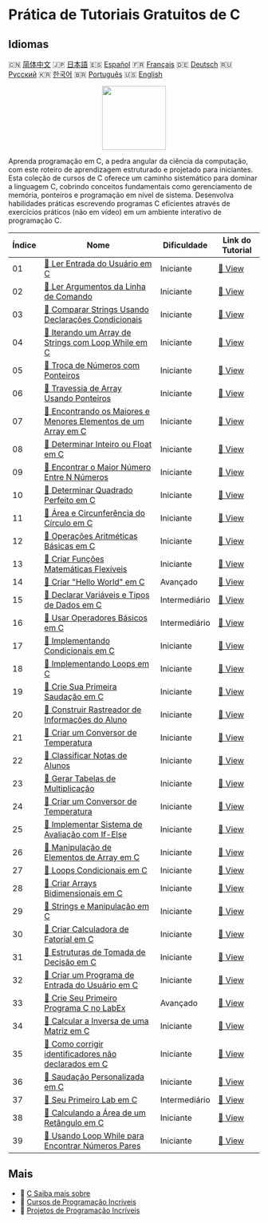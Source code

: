 # Prática de Tutoriais Gratuitos de C

## Idiomas

🇨🇳 [简体中文](README_zh.md) 🇯🇵 [日本語](README_ja.md) 🇪🇸 [Español](README_es.md) 🇫🇷 [Français](README_fr.md) 🇩🇪 [Deutsch](README_de.md) 🇷🇺 [Русский](README_ru.md) 🇰🇷 [한국어](README_ko.md) 🇧🇷 [Português](README_pt.md) 🇺🇸 [English](README.md) 

<div align="center">
<img width="128px" src="https://file.labex.io/path/GAbMWgBPUOxV.png">
</div>

Aprenda programação em C, a pedra angular da ciência da computação, com este roteiro de aprendizagem estruturado e projetado para iniciantes. Esta coleção de cursos de C oferece um caminho sistemático para dominar a linguagem C, cobrindo conceitos fundamentais como gerenciamento de memória, ponteiros e programação em nível de sistema. Desenvolva habilidades práticas escrevendo programas C eficientes através de exercícios práticos (não em vídeo) em um ambiente interativo de programação C.

|   Índice | Nome                                                                                                                                                      | Dificuldade   | Link do Tutorial                                                                                   |
|----------|-----------------------------------------------------------------------------------------------------------------------------------------------------------|---------------|----------------------------------------------------------------------------------------------------|
|       01 | [📖 Ler Entrada do Usuário em C](https://labex.io/pt/tutorials/c-read-user-input-in-c-136075)                                                             | Iniciante     | [🔗 View](https://labex.io/pt/tutorials/c-read-user-input-in-c-136075)                             |
|       02 | [📖 Ler Argumentos da Linha de Comando](https://labex.io/pt/tutorials/c-read-command-line-arguments-136077)                                               | Iniciante     | [🔗 View](https://labex.io/pt/tutorials/c-read-command-line-arguments-136077)                      |
|       03 | [📖 Comparar Strings Usando Declarações Condicionais](https://labex.io/pt/tutorials/c-compare-string-using-conditional-statements-136079)                 | Iniciante     | [🔗 View](https://labex.io/pt/tutorials/c-compare-string-using-conditional-statements-136079)      |
|       04 | [📖 Iterando um Array de Strings com Loop While em C](https://labex.io/pt/tutorials/c-iterating-string-array-with-c-while-loop-136081)                    | Iniciante     | [🔗 View](https://labex.io/pt/tutorials/c-iterating-string-array-with-c-while-loop-136081)         |
|       05 | [📖 Troca de Números com Ponteiros](https://labex.io/pt/tutorials/c-swapping-numbers-with-pointers-123350)                                                | Iniciante     | [🔗 View](https://labex.io/pt/tutorials/c-swapping-numbers-with-pointers-123350)                   |
|       06 | [📖 Travessia de Array Usando Ponteiros](https://labex.io/pt/tutorials/c-array-traversal-using-pointers-123301)                                           | Iniciante     | [🔗 View](https://labex.io/pt/tutorials/c-array-traversal-using-pointers-123301)                   |
|       07 | [📖 Encontrando os Maiores e Menores Elementos de um Array em C](https://labex.io/pt/tutorials/c-finding-largest-and-smallest-array-elements-in-c-123271) | Iniciante     | [🔗 View](https://labex.io/pt/tutorials/c-finding-largest-and-smallest-array-elements-in-c-123271) |
|       08 | [📖 Determinar Inteiro ou Float em C](https://labex.io/pt/tutorials/c-determine-integer-or-float-in-c-123267)                                             | Iniciante     | [🔗 View](https://labex.io/pt/tutorials/c-determine-integer-or-float-in-c-123267)                  |
|       09 | [📖 Encontrar o Maior Número Entre N Números](https://labex.io/pt/tutorials/c-find-the-largest-number-among-n-numbers-123252)                             | Iniciante     | [🔗 View](https://labex.io/pt/tutorials/c-find-the-largest-number-among-n-numbers-123252)          |
|       10 | [📖 Determinar Quadrado Perfeito em C](https://labex.io/pt/tutorials/c-determine-perfect-square-in-c-123221)                                              | Iniciante     | [🔗 View](https://labex.io/pt/tutorials/c-determine-perfect-square-in-c-123221)                    |
|       11 | [📖 Área e Circunferência do Círculo em C](https://labex.io/pt/tutorials/c-circle-area-and-circumference-in-c-123197)                                     | Iniciante     | [🔗 View](https://labex.io/pt/tutorials/c-circle-area-and-circumference-in-c-123197)               |
|       12 | [📖 Operações Aritméticas Básicas em C](https://labex.io/pt/tutorials/c-basic-arithmetic-operations-in-c-438262)                                          | Iniciante     | [🔗 View](https://labex.io/pt/tutorials/c-basic-arithmetic-operations-in-c-438262)                 |
|       13 | [📖 Criar Funções Matemáticas Flexíveis](https://labex.io/pt/tutorials/c-create-flexible-math-functions-446161)                                           | Iniciante     | [🔗 View](https://labex.io/pt/tutorials/c-create-flexible-math-functions-446161)                   |
|       14 | [📖 Criar "Hello World" em C](https://labex.io/pt/tutorials/c-create-hello-world-in-c-438286)                                                             | Avançado      | [🔗 View](https://labex.io/pt/tutorials/c-create-hello-world-in-c-438286)                          |
|       15 | [📖 Declarar Variáveis e Tipos de Dados em C](https://labex.io/pt/tutorials/c-declare-variables-and-data-types-in-c-438287)                               | Intermediário | [🔗 View](https://labex.io/pt/tutorials/c-declare-variables-and-data-types-in-c-438287)            |
|       16 | [📖 Usar Operadores Básicos em C](https://labex.io/pt/tutorials/c-use-basic-operators-in-c-438288)                                                        | Intermediário | [🔗 View](https://labex.io/pt/tutorials/c-use-basic-operators-in-c-438288)                         |
|       17 | [📖 Implementando Condicionais em C](https://labex.io/pt/tutorials/c-implement-conditionals-in-c-438331)                                                  | Iniciante     | [🔗 View](https://labex.io/pt/tutorials/c-implement-conditionals-in-c-438331)                      |
|       18 | [📖 Implementando Loops em C](https://labex.io/pt/tutorials/c-implement-loops-in-c-438332)                                                                | Iniciante     | [🔗 View](https://labex.io/pt/tutorials/c-implement-loops-in-c-438332)                             |
|       19 | [📖 Crie Sua Primeira Saudação em C](https://labex.io/pt/tutorials/c-craft-your-first-c-greeting-438337)                                                  | Iniciante     | [🔗 View](https://labex.io/pt/tutorials/c-craft-your-first-c-greeting-438337)                      |
|       20 | [📖 Construir Rastreador de Informações do Aluno](https://labex.io/pt/tutorials/c-build-student-information-tracker-438353)                               | Iniciante     | [🔗 View](https://labex.io/pt/tutorials/c-build-student-information-tracker-438353)                |
|       21 | [📖 Criar um Conversor de Temperatura](https://labex.io/pt/tutorials/c-create-a-temperature-converter-438383)                                             | Iniciante     | [🔗 View](https://labex.io/pt/tutorials/c-create-a-temperature-converter-438383)                   |
|       22 | [📖 Classificar Notas de Alunos](https://labex.io/pt/tutorials/c-classify-student-grades-438387)                                                          | Iniciante     | [🔗 View](https://labex.io/pt/tutorials/c-classify-student-grades-438387)                          |
|       23 | [📖 Gerar Tabelas de Multiplicação](https://labex.io/pt/tutorials/c-generate-multiplication-tables-438391)                                                | Iniciante     | [🔗 View](https://labex.io/pt/tutorials/c-generate-multiplication-tables-438391)                   |
|       24 | [📖 Criar um Conversor de Temperatura](https://labex.io/pt/tutorials/c-create-a-temperature-converter-446144)                                             | Iniciante     | [🔗 View](https://labex.io/pt/tutorials/c-create-a-temperature-converter-446144)                   |
|       25 | [📖 Implementar Sistema de Avaliação com If-Else](https://labex.io/pt/tutorials/c-implement-grading-system-with-if-else-446149)                           | Iniciante     | [🔗 View](https://labex.io/pt/tutorials/c-implement-grading-system-with-if-else-446149)            |
|       26 | [📖 Manipulação de Elementos de Array em C](https://labex.io/pt/tutorials/c-manipulate-array-elements-in-c-438261)                                        | Iniciante     | [🔗 View](https://labex.io/pt/tutorials/c-manipulate-array-elements-in-c-438261)                   |
|       27 | [📖 Loops Condicionais em C](https://labex.io/pt/tutorials/c-conditional-loops-in-c-438260)                                                               | Iniciante     | [🔗 View](https://labex.io/pt/tutorials/c-conditional-loops-in-c-438260)                           |
|       28 | [📖 Criar Arrays Bidimensionais em C](https://labex.io/pt/tutorials/c-create-two-dimensional-arrays-in-c-438259)                                          | Iniciante     | [🔗 View](https://labex.io/pt/tutorials/c-create-two-dimensional-arrays-in-c-438259)               |
|       29 | [📖 Strings e Manipulação em C](https://labex.io/pt/tutorials/c-strings-and-manipulate-them-in-c-438258)                                                  | Iniciante     | [🔗 View](https://labex.io/pt/tutorials/c-strings-and-manipulate-them-in-c-438258)                 |
|       30 | [📖 Criar Calculadora de Fatorial em C](https://labex.io/pt/tutorials/c-create-factorial-calculator-in-c-438256)                                          | Iniciante     | [🔗 View](https://labex.io/pt/tutorials/c-create-factorial-calculator-in-c-438256)                 |
|       31 | [📖 Estruturas de Tomada de Decisão em C](https://labex.io/pt/tutorials/c-decision-making-structures-in-c-438255)                                         | Iniciante     | [🔗 View](https://labex.io/pt/tutorials/c-decision-making-structures-in-c-438255)                  |
|       32 | [📖 Criar um Programa de Entrada do Usuário em C](https://labex.io/pt/tutorials/c-create-user-input-program-in-c-438242)                                  | Iniciante     | [🔗 View](https://labex.io/pt/tutorials/c-create-user-input-program-in-c-438242)                   |
|       33 | [📖 Crie Seu Primeiro Programa C no LabEx](https://labex.io/pt/tutorials/c-create-your-first-c-program-in-labex-438241)                                   | Avançado      | [🔗 View](https://labex.io/pt/tutorials/c-create-your-first-c-program-in-labex-438241)             |
|       34 | [📖 Calcular a Inversa de uma Matriz em C](https://labex.io/pt/tutorials/c-compute-the-inverse-of-a-matrix-in-c-435161)                                   | Iniciante     | [🔗 View](https://labex.io/pt/tutorials/c-compute-the-inverse-of-a-matrix-in-c-435161)             |
|       35 | [📖 Como corrigir identificadores não declarados em C](https://labex.io/pt/tutorials/c-how-to-fix-undeclared-identifier-in-c-419180)                      | Iniciante     | [🔗 View](https://labex.io/pt/tutorials/c-how-to-fix-undeclared-identifier-in-c-419180)            |
|       36 | [📖 Saudação Personalizada em C](https://labex.io/pt/tutorials/c-personalized-c-greeting-391828)                                                          | Iniciante     | [🔗 View](https://labex.io/pt/tutorials/c-personalized-c-greeting-391828)                          |
|       37 | [📖 Seu Primeiro Lab em C](https://labex.io/pt/tutorials/c-your-first-c-lab-391824)                                                                       | Intermediário | [🔗 View](https://labex.io/pt/tutorials/c-your-first-c-lab-391824)                                 |
|       38 | [📖 Calculando a Área de um Retângulo em C](https://labex.io/pt/tutorials/c-calculating-rectangle-area-in-c-136085)                                       | Iniciante     | [🔗 View](https://labex.io/pt/tutorials/c-calculating-rectangle-area-in-c-136085)                  |
|       39 | [📖 Usando Loop While para Encontrar Números Pares](https://labex.io/pt/tutorials/c-using-while-loop-to-find-even-numbers-136083)                         | Iniciante     | [🔗 View](https://labex.io/pt/tutorials/c-using-while-loop-to-find-even-numbers-136083)            |

## Mais

- 🔗 [C Saiba mais sobre](https://labex.io/pt/skilltrees/c)
- 🔗 [Cursos de Programação Incríveis](https://github.com/labex-labs/awesome-programming-courses)
- 🔗 [Projetos de Programação Incríveis](https://github.com/labex-labs/awesome-programming-projects)

